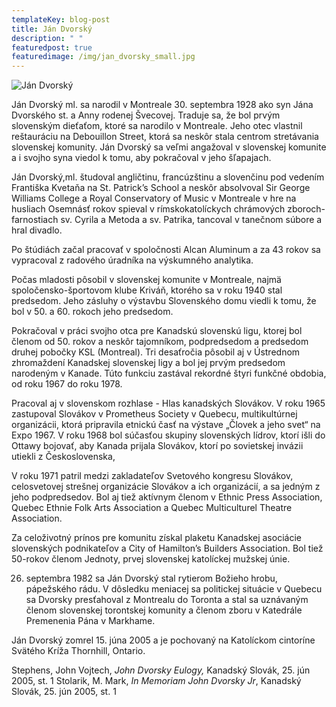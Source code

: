 ```yaml
---
templateKey: blog-post
title: Ján Dvorský
description: " "
featuredpost: true
featuredimage: /img/jan_dvorsky_small.jpg
---
```

![Ján Dvorský](/img/jan_dvorsky_big.jpg "Ján Dvorský")

Ján Dvorský ml. sa narodil v Montreale 30. septembra 1928 ako syn Jána Dvorského st. a Anny rodenej Švecovej. Traduje sa, že bol prvým slovenským dieťaťom, ktoré sa narodilo v Montreale. Jeho otec vlastnil reštauráciu na Debouillon Street, ktorá sa neskôr stala centrom stretávania slovenskej komunity. Ján Dvorský sa veľmi angažoval v slovenskej komunite a i svojho syna viedol k tomu, aby pokračoval v jeho šľapajach. 

Ján Dvorský,ml. študoval angličtinu, francúzštinu a slovenčinu pod vedením Františka Kvetaňa na St. Patrick’s School a neskôr absolvoval Sir George Williams College a Royal Conservatory of Music v Montreale v hre na husliach Osemnásť rokov spieval v rímskokatolíckych chrámových zboroch-farnostiach sv. Cyrila a Metoda a sv. Patrika, tancoval v tanečnom súbore a hral divadlo. 

Po štúdiách začal pracovať v spoločnosti Alcan Aluminum a za 43 rokov sa vypracoval z radového úradníka na výskumného analytika. 

Počas mladosti pôsobil v slovenskej komunite v Montreale, najmä spoločensko-športovom klube Kriváň, ktorého sa v roku 1940 stal predsedom. Jeho zásluhy o výstavbu Slovenského domu viedli k tomu, že bol v 50. a 60. rokoch jeho predsedom. 

Pokračoval v práci svojho otca pre Kanadskú slovenskú ligu, ktorej bol členom od 50. rokov a neskôr tajomníkom, podpredsedom a predsedom druhej pobočky KSL (Montreal). Tri desaťročia pôsobil aj v Ústrednom zhromaždení Kanadskej slovenskej ligy a bol jej prvým predsedom narodeným v Kanade. Túto funkciu zastával rekordné štyri funkčné obdobia, od roku 1967 do roku 1978. 

Pracoval aj v slovenskom rozhlase - Hlas kanadských Slovákov. V roku 1965 zastupoval Slovákov v Prometheus Society v Quebecu, multikultúrnej organizácii, ktorá pripravila etnickú časť na výstave „Človek a jeho svet“ na Expo 1967. V roku 1968 bol súčasťou skupiny slovenských lídrov, ktorí išli do Ottawy bojovať, aby Kanada prijala Slovákov, ktorí po sovietskej invázii utiekli z Československa, 

V roku 1971 patril medzi zakladateľov Svetového kongresu Slovákov, celosvetovej strešnej organizácie Slovákov a ich organizácií, a sa jedným z jeho podpredsedov. Bol aj tiež aktívnym členom v Ethnic Press Association, Quebec Ethnie Folk Arts Association a Quebec Multiculturel Theatre Association. 

Za celoživotný prínos pre komunitu získal plaketu Kanadskej asociácie slovenských podnikateľov a City of Hamilton’s Builders Association. Bol tiež 50-rokov členom Jednoty, prvej slovenskej katolíckej mužskej únie. 

26. septembra 1982 sa Ján Dvorský stal rytierom Božieho hrobu, pápežského rádu. V dôsledku meniacej sa politickej situácie v Quebecu sa Dvorsky presťahoval z Montrealu do Toronta a stal sa uznávaným členom slovenskej torontskej komunity a členom zboru v Katedrále Premenenia Pána v Markhame. 

Ján Dvorský zomrel 15. júna 2005 a je pochovaný na Katolíckom cintoríne Svätého Kríža Thornhill, Ontario. 

Stephens, John Vojtech, *John Dvorsky Eulogy,* Kanadský Slovák, 25. jún 2005, st. 1 Stolarik, M. Mark, *In Memoriam John Dvorsky Jr*, Kanadský Slovák, 25. jún 2005, st. 1